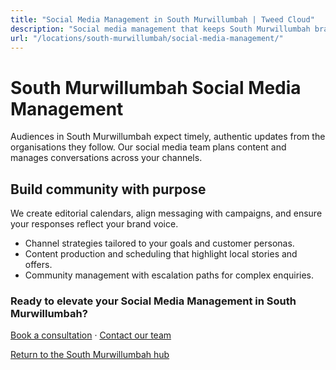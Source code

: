 ```yaml
---
title: "Social Media Management in South Murwillumbah | Tweed Cloud"
description: "Social media management that keeps South Murwillumbah brands consistent and engaging."
url: "/locations/south-murwillumbah/social-media-management/"
---
```


# South Murwillumbah Social Media Management

Audiences in South Murwillumbah expect timely, authentic updates from the organisations they follow. Our social media team plans content and manages conversations across your channels.

## Build community with purpose

We create editorial calendars, align messaging with campaigns, and ensure your responses reflect your brand voice.

- Channel strategies tailored to your goals and customer personas.
- Content production and scheduling that highlight local stories and offers.
- Community management with escalation paths for complex enquiries.

### Ready to elevate your Social Media Management in South Murwillumbah?

[Book a consultation](/consultation/) · [Contact our team](/contact/)

[Return to the South Murwillumbah hub](/locations/south-murwillumbah/)
